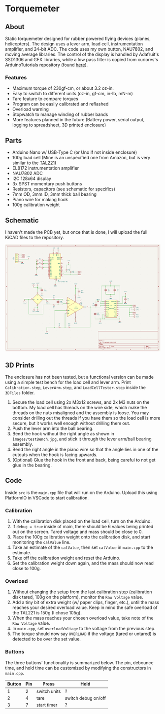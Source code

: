 
# Torquemeter

## About

Static torquemeter designed for rubber powered flying devices (planes, helicopters). The design uses a lever arm, load cell, instrumentation amplifier, and 24-bit ADC. The code uses my own button, NAU7802, and moving average libraries. The control of the display is handled by Adafruit's SSD1306 and GFX libraries, while a low pass filter is copied from curiores's ArduinoTutorials repository (found [here](https://github.com/curiores/ArduinoTutorials/blob/main/BasicFilters/ArduinoImplementations/LowPass/LowPass2.0/LowPass2.0.ino)).

### Features

- Maximum torque of 230gf-cm, or about 3.2 oz-in.
- Easy to switch to different units (oz-in, gf-cm, in-lb, mN-m)
- Tare feature to compare torques
- Program can be easily calibrated and reflashed
- Overload warning
- Stopwatch to manage winding of rubber bands
- More features planned in the future (Battery power, serial output, logging to spreadsheet, 3D printed enclosure)

## Parts

- Arduino Nano w/ USB-Type C (or Uno if not inside enclosure)
- 100g load cell (Mine is an unspecified one from Amazon, but is very similar to the [TAL221](https://cdn.sparkfun.com/assets/9/9/a/f/3/TAL221.pdf))
- EL8172 instrumentation amplifier
- NAU7802 ADC
- I2C 128x64 display
- 3x SPST momentary push buttons
- Resistors, capacitors (see schematic for specifics)
- 7mm OD, 3mm ID, 3mm thick ball bearing
- Piano wire for making hook
- 100g calibration weight

## Schematic

I haven't made the PCB yet, but once that is done, I will upload the full KiCAD files to the repository.

![Schematic image](https://raw.githubusercontent.com/nathab32/Torquemeter/refs/heads/main/images/image.png)

## 3D Prints

The enclosure has not been tested, but a functional version can be made using a simple test bench for the load cell and lever arm. Print `Calibration.step`, `LeverArm.step`, and `LoadCellTester.step` inside the `3DFiles` folder.

1. Secure the load cell using 2x M3x12 screws, and 2x M3 nuts on the bottom. My load cell has threads on the wire side, which make the threads on the nuts misaligned and the assembly is loose. You may consider drilling out the threads if you have them so the load cell is more secure, but it works well enough without drilling them out.
2. Push the lever arm into the ball bearing.
3. Bend the hook without the right angle as shown in `images/testBench.jpg`, and stick it through the lever arm/ball bearing assembly.
4. Bend the right angle in the piano wire so that the angle lies in one of the cutouts when the hook is facing upwards.
5. (Optional) Glue the hook in the front and back, being careful to not get glue in the bearing.

## Code

Inside `src` is the `main.cpp` file that will run on the Arduino. Upload this using PlatformIO in VSCode to start calibration.

### Calibration

1. With the calibration disk placed on the load cell, turn on the Arduino.
2. If `debug = true` inside of main, there should be 6 values being printed out on the screen. Tared voltage and mass should be close to 0.
3. Place the 100g calibration weight onto the calibration disk, and start monitoring the `calValue` line.
4. Take an estimate of the `calValue`, then set `calValue` in `main.cpp` to the estimate.
5. Take off the calibration weight and reset the Arduino.
6. Set the calibration weight down again, and the mass should now read close to 100g.

### Overload

1. Without changing the setup from the last calibration step (calibration disk tared, 100g on the platform), monitor the `Raw Voltage` value.
2. Add a tiny bit of extra weight (w/ paper clips, finger, etc.), until the mass reaches your desired overload value. Keep in mind the safe overload of the TAL221 is 150g (I chose 105g).
3. When the mass reaches your chosen overload value, take note of the `Raw Voltage` value.
4. In `main.cpp`, set `overloadVoltage` to the voltage from the previous step.
5. The torque should now say `OVERLOAD` if the voltage (tared or untared) is detected to be over the set value.

### Buttons

The three buttons' functionality is summarized below. The pin, debounce time, and hold time can be customized by modifying the constructors in `main.cpp`.

| Button | Pin | Press        | Hold                |
|--------|-----|--------------|---------------------|
| 1      | 2   | switch units | ?                   |
| 2      | 4   | tare         | switch debug on/off |
| 3      | 7   | start timer  | ?                   |
